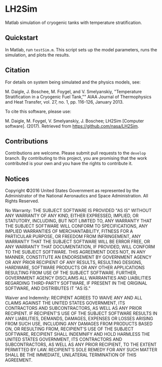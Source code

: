 # LH2Sim

Matlab simulation of cryogenic tanks with temperature stratification.

## Quickstart

In Matlab, run `testSim.m`. This script sets up the model parameters, runs the
simulation, and plots the results.

## Citation

For details on system being simulated and the physics models, see:

M. Daigle, J. Boschee, M. Foygel, and V. Smelyanskiy, "Temperature Stratification in a Cryogenic Fuel Tank,"" AIAA Journal of Thermophysics and Heat Transfer, vol. 27, no. 1, pp. 116-126, January 2013.

To cite this software, please use:

M. Daigle, M. Foygel, V. Smelyanskiy, J. Boschee; LH2Sim [Computer software]. (2017). Retrieved from https://github.com/nasa/LH2Sim.

## Contributions

Contributions are welcome. Please submit pull requests to the `develop` branch. By contributing to this project, you are promising that the work contributed is your own and you have the rights to contribute it.

## Notices

Copyright ©2016 United States Government as represented by the Administrator of the National Aeronautics and Space Administration. All Rights Reserved.

No Warranty: THE SUBJECT SOFTWARE IS PROVIDED "AS IS" WITHOUT ANY WARRANTY OF
ANY KIND, EITHER EXPRESSED, IMPLIED, OR STATUTORY, INCLUDING, BUT NOT LIMITED
TO, ANY WARRANTY THAT THE SUBJECT SOFTWARE WILL CONFORM TO SPECIFICATIONS, ANY
IMPLIED WARRANTIES OF MERCHANTABILITY, FITNESS FOR A PARTICULAR PURPOSE, OR
FREEDOM FROM INFRINGEMENT, ANY WARRANTY THAT THE SUBJECT SOFTWARE WILL BE ERROR
FREE, OR ANY WARRANTY THAT DOCUMENTATION, IF PROVIDED, WILL CONFORM TO THE
SUBJECT SOFTWARE. THIS AGREEMENT DOES NOT, IN ANY MANNER, CONSTITUTE AN
ENDORSEMENT BY GOVERNMENT AGENCY OR ANY PRIOR RECIPIENT OF ANY RESULTS,
RESULTING DESIGNS, HARDWARE, SOFTWARE PRODUCTS OR ANY OTHER APPLICATIONS
RESULTING FROM USE OF THE SUBJECT SOFTWARE.  FURTHER, GOVERNMENT AGENCY
DISCLAIMS ALL WARRANTIES AND LIABILITIES REGARDING THIRD-PARTY SOFTWARE, IF
PRESENT IN THE ORIGINAL SOFTWARE, AND DISTRIBUTES IT "AS IS."

Waiver and Indemnity: RECIPIENT AGREES TO WAIVE ANY AND ALL CLAIMS AGAINST THE
UNITED STATES GOVERNMENT, ITS CONTRACTORS AND SUBCONTRACTORS, AS WELL AS ANY
PRIOR RECIPIENT.  IF RECIPIENT'S USE OF THE SUBJECT SOFTWARE RESULTS IN ANY
LIABILITIES, DEMANDS, DAMAGES, EXPENSES OR LOSSES ARISING FROM SUCH USE,
INCLUDING ANY DAMAGES FROM PRODUCTS BASED ON, OR RESULTING FROM, RECIPIENT'S USE
OF THE SUBJECT SOFTWARE, RECIPIENT SHALL INDEMNIFY AND HOLD HARMLESS THE UNITED
STATES GOVERNMENT, ITS CONTRACTORS AND SUBCONTRACTORS, AS WELL AS ANY PRIOR
RECIPIENT, TO THE EXTENT PERMITTED BY LAW.  RECIPIENT'S SOLE REMEDY FOR ANY SUCH
MATTER SHALL BE THE IMMEDIATE, UNILATERAL TERMINATION OF THIS AGREEMENT.
